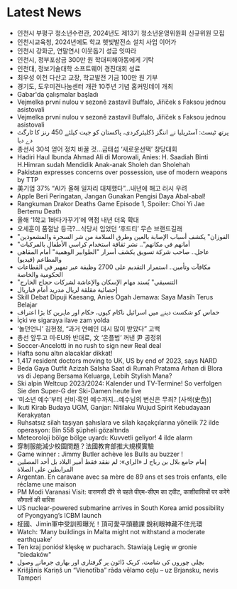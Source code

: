 # Latest News
-  인천시 부평구 청소년수련관, 2024년도 제13기 청소년운영위원회 신규위원 모집
-  인천시교육청, 2024년에도 학교 햇빛발전소 설치 사업 이어가
-  인천시 강화군, 연말연시 이웃돕기 성금 잇따라
-  인천시, 정부포상금 300만 원 학대피해아동에게 기탁
-  인천대, 정보기술대학 소프트웨어 경진대회 성료
-  최우성 이천 다산고 교장, 학교발전 기금 100만 원 기부
-  경기도, 도우미견나눔센터 개관 10주년 기념 홈커밍데이 개최
-  Gabar'da çalışmalar başladı
-  Vejmelka první nulou v sezoně zastavil Buffalo, Jiříček s Faksou jednou asistovali
-  Vejmelka první nulou v sezoně zastavil Buffalo, Jiříček s Faksou jednou asistovali
-  پرتھ ٹیسٹ: آسٹریلیا نے اننگز ڈکلیئرکردی، پاکستان کو جیت کیلئے 450 رنز کا ٹارگٹ دے دیا
-  총선서 30석 얻어 정치 바꿀 것…금태섭 ‘새로운선택’ 창당대회
-  Hadiri Haul Ibunda Ahmad Ali di Morowali, Anies: H. Saadiah Binti H.Himran sudah Mendidik Anak-anak Sholeh dan Sholehah
-  Pakistan expresses concerns over possession, use of modern weapons by TTP
-  美기업 37% “AI가 올해 일자리 대체했다”...내년에 해고 러시 우려
-  Apple Beri Peringatan, Jangan Gunakan Pengisi Daya Abal-abal!
-  Rangkuman Drakor Deaths Game Episode 1, Spoiler: Choi Yi Jae Bertemu Death
-  올해 ‘1학교 1바다가꾸기’에 역점 내년 더욱 확대
-  오세훈이 품절남 등극?…식당서 입었던 ‘후드티’ 무슨 브랜드길래
-  "الفوزان" يكشف أسباب الإصابة بالعين وطرق السلامة من شر السحرة والمشعوذين
-  "أمانهم في مكانهم".. نشر ثقافة استخدام كراسي الأطفال بالمركبات
-  عاجل.. صاحب شركة تسويق يكشف أسرار "الطوابير الوهمية" أمام المقاهي والمطاعم (فيديو)
-  مكافآت وتأمين.. استمرار التقديم على 2700 وظيفة عبر تمهير في القطاعات الحكومية والخاصة
-  "التنسيقي" يُسند مهام الإسكان والإعاشة لشركات حجاج الخارج
-  إحصائية مقلقة لريال مدريد أمام فياريال
-  Skill Debat Dipuji Kaesang, Anies Ogah Jemawa: Saya Masih Terus Belajar
-  حماس کو شکست دینے میں اسرائیل ناکام کیوں، حکام اور ماہرین کا بڑا اعتراف
-  İçki ve sigaraya ilave zam yolda
-  ‘놀던언니’ 김현정, “과거 연예인 대시 많이 받았다” 고백
-  총선 앞두고 미·EU와 반대로, 文 ‘온플법’ 꺼낸 尹 공정위
-  Soccer-Ancelotti in no rush to sign new Real deal
-  Hafta sonu altın alacaklar dikkat!
-  1,417 resident doctors moving to UK, US by end of 2023, says NARD
-  Beda Gaya Outfit Azizah Salsha Saat di Rumah Pratama Arhan di Blora vs di Jepang Bersama Keluarga, Lebih Stylish Mana?
-  Ski alpin Weltcup 2023/2024: Kalender und TV-Termine! So verfolgen Sie den Super-G der Ski-Damen heute live
-  ‘미소년 예수’부터 선비·흑인 예수까지…예수님의 변신은 무죄? [사색(史色)]
-  Ikuti Kirab Budaya UGM, Ganjar: Nitilaku Wujud Spirit Kebudayaan Kerakyatan
-  Ruhsatsız silah taşıyan şahıslara ve silah kaçakçılarına yönelik 72 ilde operasyon: Bin 558 şüpheli gözaltında
-  Meteoroloji bölge bölge uyardı: Kuvvetli geliyor! 4 ilde alarm
-  穿制服能減少校園問題？法國教育部推大規模實驗
-  Game winner : Jimmy Butler achève les Bulls au buzzer !
-  إمام جامع بلال بن رباح لـ «الراي»: لم نفقد فقط أمير البلاد بل أحد المصلين المرابطين على الصلاة
-  Argentan. En caravane avec sa mère de 89 ans et ses trois enfants, elle réclame une maison
-  PM Modi Varanasi Visit: वाराणसी दौरे से पहले पीएम-सीएम का ट्वीट, काशीवासियों पर करेंगे सौगातों की बारिश
-  US nuclear-powered submarine arrives in South Korea amid possibility of Pyongyang’s ICBM launch
-  柾國、Jimin軍中受訓照曝光！頂可愛平頭聽課 銳利眼神藏不住光環
-  Watch: ‘Many buildings in Malta might not withstand a moderate earthquake’
-  Ten kraj poniósł klęskę w pucharach. Stawiają Legię w gronie "biedaków"
-  بچلی چوروں کی شامت، کریک ڈائون پر گرفتاری اور بھاری جرمانے وصول
-  Krišjānis Kariņš un “Vienotība” rāda vēlamo ceļu – uz Brjansku, nevis Tamperi
